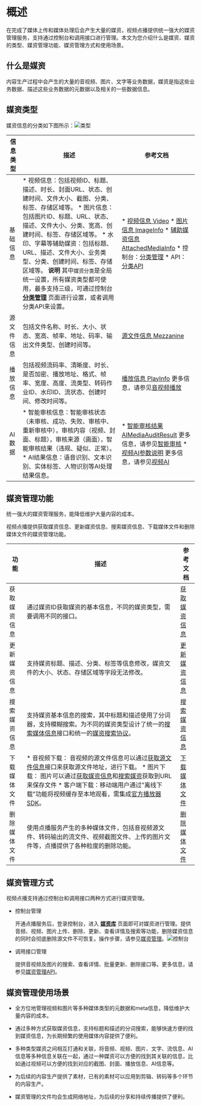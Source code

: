 概述 
=======================

在完成了媒体上传和媒体处理后会产生大量的媒资，视频点播提供统一强大的媒资管理服务，支持通过控制台和调用接口进行管理。本文为您介绍什么是媒资、媒资的类型、媒资管理功能、媒资管理方式和使用场景。

什么是媒资 
--------------------------

内容生产过程中会产生的大量的音视频、图片、文字等业务数据，媒资是指这些业务数据、描述这些业务数据的元数据以及相关的一些数据信息。

媒资类型 
-------------------------

媒资信息的分类如下图所示：![类型](https://static-aliyun-doc.oss-accelerate.aliyuncs.com/assets/img/zh-CN/3866564061/p180014.png)


| 信息类型  |                                                                                                                                                                                                                         描述                                                                                                                                                                                                                         |                                                                                                                                                                                                                                                                        参考文档                                                                                                                                                                                                                                                                         |
|-------|----------------------------------------------------------------------------------------------------------------------------------------------------------------------------------------------------------------------------------------------------------------------------------------------------------------------------------------------------------------------------------------------------------------------------------------------------|-----------------------------------------------------------------------------------------------------------------------------------------------------------------------------------------------------------------------------------------------------------------------------------------------------------------------------------------------------------------------------------------------------------------------------------------------------------------------------------------------------------------------------------------------------|
| 基础信息  | * 视频信息：包括视频ID、标题、描述、时长、封面URL、状态、创建时间、文件大小、截图、分类、标签、存储区域等。   * 图片信息：包括图片ID、标题、URL、状态、描述、文件大小、分类、宽高、创建时间、标签、存储区域等。   * 水印、字幕等辅助媒资：包括标题、URL、描述、文件大小、业务类型、分类、创建时间、标签、存储区域等。    **说明** 其中`媒资分类`是全局统一设置，所有媒资类型都可使用，最多支持三级，可通过控制台 **[分类管理](https://vod.console.aliyun.com/#/settings/category)** 页面进行设置，或者调用分类API来设置。 | * [视频信息 Video](/intl.zh-CN/服务端API/附录/基本数据类型.md)   * [图片信息 ImageInfo](/intl.zh-CN/服务端API/附录/基本数据类型.md)   * [辅助媒资信息 AttachedMediaInfo](/intl.zh-CN/服务端API/附录/基本数据类型.md)   * 控制台：[分类管理](/intl.zh-CN/控制台指南/配置管理/分类管理.md)   * API：[分类API](/intl.zh-CN/服务端API/媒资管理/媒资分类/创建分类.md)    |
| 源文件信息 | 包括文件名称、时长、大小、状态、宽高、帧率、地址、码率、输出文件类型、创建时间等。                                                                                                                                                                                                                                                                                                                                                                                                          | [源文件信息 Mezzanine](/intl.zh-CN/服务端API/附录/基本数据类型.md)                                                                                                                                                                                                                                                                                                                                                                                                                                                                                  |
| 播放信息  | 包括视频流码率、清晰度、时长、是否加密、播放地址、格式、帧率、宽度、高度、流类型、转码作业ID、水印ID、流状态、创建时间、修改时间等。                                                                                                                                                                                                                                                                                                                                                                               | [播放信息 PlayInfo](/intl.zh-CN/服务端API/附录/基本数据类型.md) 更多信息，请参见[音视频播放](/intl.zh-CN/开发指南/音视频播放/概述.md)                                                                                                                                                                                                                                                                                                                                                                                                      |
| AI数据  | * 智能审核信息：智能审核状态（未审核、成功、失败、审核中、重新审核中），审核内容（视频、封面、标题），审核来源（画面），智能审核结果（违规、疑似、正常）。   * AI结果信息：语音识别、文本识别、实体标签、人物识别等AI处理结果信息。                                                                                                                                                                                                                                         | * [智能审核结果AIMediaAuditResult](/intl.zh-CN/服务端API/附录/视频AI参数说明.md) 更多信息，请参见[智能审核](/intl.zh-CN/开发指南/媒体审核/智能审核.md)   * [视频AI参数说明](/intl.zh-CN/服务端API/附录/视频AI参数说明.md) 更多信息，请参见[视频AI]()                                                                                                                                                                                 |



媒资管理功能 
---------------------------

统一强大的媒资管理服务，能降低维护大量内容的成本。

视频点播提供获取媒资信息、更新媒资信息、搜索媒资信息、下载媒体文件和删除媒体文件的媒资管理功能。


|   功能   |                                                                                                                                                                                                                                     描述                                                                                                                                                                                                                                     |                           参考文档                            |
|--------|----------------------------------------------------------------------------------------------------------------------------------------------------------------------------------------------------------------------------------------------------------------------------------------------------------------------------------------------------------------------------------------------------------------------------------------------------------------------------|-----------------------------------------------------------|
| 获取媒资信息 | 通过媒资ID获取媒资的基本信息，不同的媒资类型，需要调用不同的接口。                                                                                                                                                                                                                                                                                                                                                                                                                                         | [获取媒资信息](/intl.zh-CN/开发指南/媒资管理/获取媒资信息.md) |
| 更新媒资信息 | 支持媒资标题、描述、分类、标签等信息修改，媒资文件的大小、状态、存储区域等字段无法修改。                                                                                                                                                                                                                                                                                                                                                                                                                               | [更新媒资信息](/intl.zh-CN/开发指南/媒资管理/更新媒资信息.md) |
| 搜索媒资信息 | 支持媒资基本信息的搜索，其中标题和描述使用了分词器，支持模糊搜索。为不同的媒资类型设计了统一的[搜索媒体信息](/intl.zh-CN/服务端API/媒资管理/媒资搜索/搜索媒资信息.md)接口和统一的[媒资搜索协议](/intl.zh-CN/服务端API/附录/媒资搜索协议.md)。                                                                                                                                                                                                                                                                                            | [搜索媒资信息](/intl.zh-CN/开发指南/媒资管理/搜索媒资.md)   |
| 下载媒体文件 | * 音视频下载： 音视频的源文件信息可以通过[获取源文件信息](/intl.zh-CN/服务端API/媒资管理/音视频管理/获取源文件地址.md)接口来获取源文件地址，进行下载。   * 图片下载： 图片可以通过[获取媒资信息](/intl.zh-CN/开发指南/媒资管理/获取媒资信息.md)和[搜索媒资](/intl.zh-CN/开发指南/媒资管理/搜索媒资.md)获取到URL来保存文件   * 客户端下载：移动端用户通过"离线下载"功能将视频缓存至本地观看，需集成[官方播放器SDK](/intl.zh-CN/播放器SDK/产品说明.md)。    | [下载媒体文件](/intl.zh-CN/开发指南/媒资管理/下载媒体文件.md) |
| 删除媒体文件 | 使用点播服务产生的多种媒体文件，包括音视频源文件、转码输出的流文件、视频截图文件、上传的图片文件等，点播提供了各种粒度的删除功能。                                                                                                                                                                                                                                                                                                                                                                                                          | [删除媒体文件](/intl.zh-CN/开发指南/媒资管理/删除媒体文件.md) |



媒资管理方式 
---------------------------

视频点播支持通过控制台和调用接口两种方式进行媒资管理。

* 控制台管理

  开通点播服务后，登录控制台，进入 **[媒资库](https://vod.console.aliyun.com/#/media/video/list)** 页面即可对媒资进行管理。提供音频、视频、图片上传、删除、更新、查看详情及搜索等功能，删除媒资信息的同时会彻底删除源文件不可恢复。操作步骤，请参见[媒资管理](/intl.zh-CN/控制台指南/媒资库/媒资管理.md)。![控制台](https://static-aliyun-doc.oss-accelerate.aliyuncs.com/assets/img/zh-CN/6611984061/p180064.png)
  

* 调用接口管理

  提供音视频及图片的搜索、查看详情、批量更新、删除接口等。更多信息，请参见[媒资管理API](/intl.zh-CN/服务端API/API概览.md)。
  




媒资管理使用场景 
-----------------------------

* 全方位地管理视频和图片等多种媒体类型的元数据和meta信息，降低维护大量内容的成本。

  

* 通过多种方式获取媒资信息，支持标题和描述的分词搜索，能够快速方便的找到媒资信息，为长期频繁的使用媒体内容提供了便利。

  

* 多种类型媒资之间相互打通和关联，将音频、视频、图片、文字、流信息、AI信息等多种信息关联在一起，通过一种媒资可以方便的找到其关联的信息，比如通过视频可以方便的找到对应的截图、封面、播放信息、AI信息等。

  

* 为后续的内容生产提供了素材，已有的素材可以应用到剪辑、转码等多个环节的内容生产。

  

* 媒资管理的文件均会生成网络地址，为后续的分享和持续传播提供了便利。

  



